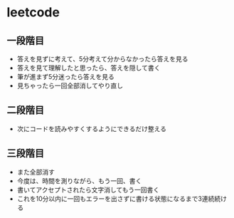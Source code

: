 # leetcode
## 一段階目
- 答えを見ずに考えて、5分考えて分からなかったら答えを見る
- 答えを見て理解したと思ったら、答えを隠して書く
- 筆が進まず5分迷ったら答えを見る
- 見ちゃったら一回全部消してやり直し
## 二段階目
- 次にコードを読みやすくするようにできるだけ整える
## 三段階目
- また全部消す
- 今度は、時間を測りながら、もう一回、書く
- 書いてアクセプトされたら文字消してもう一回書く
- これを10分以内に一回もエラーを出さずに書ける状態になるまで3連続続ける

